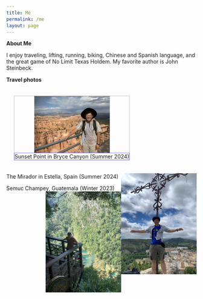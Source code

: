 ```yaml
---
title: Me
permalink: /me
layout: page
---
```

<style>
    figure {
    display: inline-block;
    border: 1px dotted gray;
    margin: 20px; /* adjust as needed */
}
figure img {
    vertical-align: top;
}
figure figcaption {
    border: 1px dotted blue;
    text-align: center;
}

.center {
  display: block;
  margin-left: auto;
  margin-right: auto;
}
</style>

**About Me**

I enjoy traveling, lifting, running, biking, Chinese and Spanish language, and the great game of No Limit Texas Holdem. My favorite author is John Steinbeck. 

**Travel photos**

<figure>
    <img src="me-in-bryce-canyon.jpeg" width="200" height="auto" class="center"/>
    <figcaption>Sunset Point in Bryce Canyon (Summer 2024)
    </figcaption>
</figure>




The Mirador in Estella, Spain (Summer 2024)
<img src="me-in-spain.JPG" width="200" height="auto" align="right"/>


Semuc Champey, Guatemala (Winter 2023)
<img src="semuc-champey.jpeg" width="200" height="auto" align="right"/>
